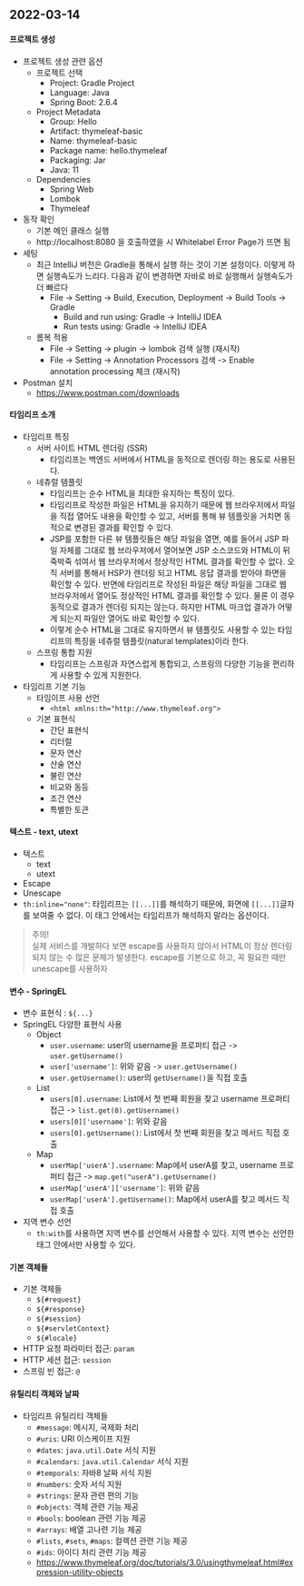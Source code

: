 ## 2022-03-14

#### 프로젝트 생성
- 프로젝트 생성 관련 옵션
  - 프로젝트 선택
    - Project: Gradle Project
    - Language: Java
    - Spring Boot: 2.6.4
  - Project Metadata
    - Group: Hello
    - Artifact: thymeleaf-basic
    - Name: thymeleaf-basic
    - Package name: hello.thymeleaf
    - Packaging: Jar
    - Java: 11
  - Dependencies
    - Spring Web
    - Lombok
    - Thymeleaf
- 동작 확인
  - 기본 메인 클래스 실행
  - http://localhost:8080 을 호출하였을 시 Whitelabel Error Page가 뜨면 됨
- 세팅
  - 최근 IntelliJ 버전은 Gradle을 통해서 실행 하는 것이 기본 설정이다. 이렇게 하면 실행속도가 느리다. 다음과 같이 변경하면 자바로 바로 실행해서 실행속도가 더 빠르다
    - File -> Setting -> Build, Execution, Deployment -> Build Tools -> Gradle
      - Build and run using: Gradle -> IntelliJ IDEA
      - Run tests using: Gradle -> IntelliJ IDEA
  - 롬복 적용
    - File -> Setting -> plugin -> lombok 검색 실행 (재시작)
    - File -> Setting -> Annotation Processors 검색 -> Enable annotation processing 체크 (재시작)
- Postman 설치
  - https://www.postman.com/downloads

#### 타임리프 소개
- 타임리프 특징
  - 서버 사이트 HTML 렌더링 (SSR)
    - 타임리프는 백엔드 서버에서 HTML을 동적으로 렌더링 하는 용도로 사용된다.
  - 네츄럴 템플릿
    - 타임리프는 순수 HTML을 최대한 유지하는 특징이 있다.
    - 타임리프로 작성한 파일은 HTML을 유지하기 때문에 웹 브라우저에서 파일을 직접 열어도 내용을 확인할 수 있고, 서버를 통해 뷰 템플릿을 거치면 동적으로 변경된 결과를 확인할 수 있다.
    - JSP를 포함한 다른 뷰 템플릿들은 해당 파일을 열면, 예를 들어서 JSP 파일 자체를 그대로 웹 브라우저에서 열어보면 JSP 소스코드와 HTML이 뒤죽박죽 섞여서 웹 브라우저에서 정상적인 HTML 결과를 확인할 수 없다. 오직 서버를 통해서 HSP가 렌더링 되고 HTML 응답 결과를 받아야 화면을 확인할 수 있다. 반면에 타임리프로 작성된 파일은 해당 파일을 그대로 웹 브라우저에서 열어도 정상적인 HTML 결과를 확인할 수 있다. 물론 이 경우 동적으로 결과가 렌더링 되지는 않는다. 하지만 HTML 마크업 결과가 어떻게 되는지 파일만 열어도 바로 확인할 수 있다.
    - 이렇게 순수 HTML을 그대로 유지하면서 뷰 템플릿도 사용할 수 있는 타임리프의 특징을 네츄럴 템플릿(natural templates)이라 한다.
  - 스프링 통합 지원
    - 타임리프는 스프링과 자연스럽게 통합되고, 스프링의 다양한 기능을 편리하게 사용할 수 있게 지원한다.
- 타임리프 기본 기능
  - 타임이프 사용 선언
    - `<html xmlns:th="http://www.thymeleaf.org">`
  - 기본 표현식
    - 간단 표현식
    - 리터럴
    - 문자 연산
    - 산술 연산
    - 불린 연산
    - 비교와 동등
    - 조건 연산
    - 특별한 토큰

#### 텍스트 - text, utext
- 텍스트
  - text
  - utext
- Escape
- Unescape
- `th:inline="none"`: 타임리프는 `[[...]]`를 해석하기 때문에, 화면에 `[[...]]`글자를 보여줄 수 없다. 이 태그 안에서는 타임리프가 해석하지 말라는 옵션이다.
> 주의!  
> 실제 서비스를 개발하다 보면 escape를 사용하지 않아서 HTML이 정상 렌더링 되지 않는 수 많은 문제가 발생한다. escape를 기본으로 하고, 꼭 필요한 때만 unescape를 사용하자

#### 변수 - SpringEL
- 변수 표현식 : `${...}`
- SpringEL 다양한 표현식 사용
  - Object
    - `user.username`: user의 username을 프로퍼티 접근 -> `user.getUsername()`
    - `user['username']`: 위와 같음 -> `user.getUsername()`
    - `user.getUsername()`: user의 `getUsername()`을 직접 호출
  - List
    - `users[0].username`: List에서 첫 번째 회원을 찾고 username 프로퍼티 접근 -> `list.get(0).getUsername()`
    - `users[0]['username']`: 위와 같음
    - `users[0].getUsername()`: List에서 첫 번째 회원을 찾고 메서드 직접 호출
  - Map
    - `userMap['userA'].username`: Map에서 userA를 찾고, username 프로퍼티 접근 -> `map.get("userA").getUsername()`
    - `userMap['userA']['username']`: 위와 같음
    - `userMap['userA'].getUsername()`: Map에서 userA를 찾고 메서드 직접 호출
- 지역 변수 선언
  - `th:with`를 사용하면 지역 변수를 선언해서 사용할 수 있다. 지역 변수는 선언한 태그 안에서만 사용할 수 있다.

#### 기본 객체들
- 기본 객체들
  - `${#request}`
  - `${#response}`
  - `${#session}`
  - `${#servletContext}`
  - `${#locale}`
- HTTP 요청 파라미터 접근: `param`
- HTTP 세션 접근: `session`
- 스프링 빈 접근: `@`

#### 유틸리티 객체와 날짜
- 타임리프 유틸리티 객체들
  - `#message`: 메시지, 국제화 처리
  - `#uris`: URI 이스케이프 지원
  - `#dates`: `java.util.Date` 서식 지원
  - `#calendars`: `java.util.Calendar` 서식 지원
  - `#temporals`: 자바8 날짜 서식 지원
  - `#numbers`: 숫자 서식 지원
  - `#strings`: 문자 관련 편의 기능
  - `#objects`: 객체 관련 기능 제공
  - `#bools`: boolean 관련 기능 제공
  - `#arrays`: 배열 고나련 기능 제공
  - `#lists`, `#sets`, `#maps`: 컬렉션 관련 기능 제공
  - `#ids`: 아이디 처리 관련 기능 제공
  - https://www.thymeleaf.org/doc/tutorials/3.0/usingthymeleaf.html#expression-utility-objects